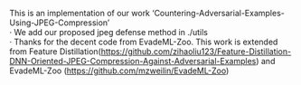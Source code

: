 This is an implementation of our work   ‘Countering-Adversarial-Examples-Using-JPEG-Compression’  
    · We add our proposed jpeg defense method in ./utils  	
    · Thanks for the decent code from EvadeML-Zoo. This work is extended from Feature Distillation(https://github.com/zihaoliu123/Feature-Distillation-DNN-Oriented-JPEG-Compression-Against-Adversarial-Examples) and EvadeML-Zoo (https://github.com/mzweilin/EvadeML-Zoo)  
